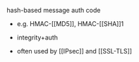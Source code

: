 hash-based message auth code
- e.g. HMAC-[[MD5]], HMAC-[[SHA]]1

- integrity+auth
- often used by [[IPsec]] and [[SSL-TLS]]